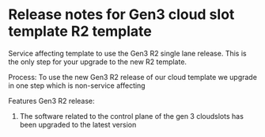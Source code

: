 # Release notes for Gen3 cloud slot template R2 template

Service affecting template to use the Gen3 R2 single lane release. This is the only step for your upgrade to the new R2 template.

Process:
To use the new Gen3 R2 release of our cloud template we upgrade in one step which is non-service affecting

Features Gen3 R2 release:

1) The software related to the control plane of the gen 3 cloudslots has been upgraded to the latest version
